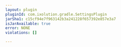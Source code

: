 ```yaml
---
layout: plugin
pluginId: com.ixolution.gradle.SettingsPlugin
jarSha1: c15cf94e7f963142b3a241228f657392e857e3a7
isJarAvailable: true
error: NONE
violations: []

---
```

